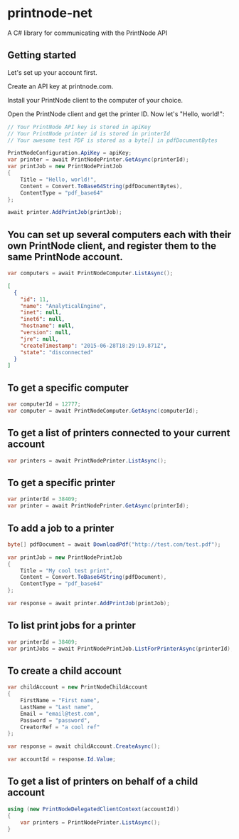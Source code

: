 # printnode-net
A C# library for communicating with the PrintNode API

## Getting started
Let's set up your account first.

Create an API key at printnode.com.

Install your PrintNode client to the computer of your choice.

Open the PrintNode client and get the printer ID. Now let's "Hello, world!":

```csharp
// Your PrintNode API key is stored in apiKey
// Your PrintNode printer id is stored in printerId
// Your awesome test PDF is stored as a byte[] in pdfDocumentBytes

PrintNodeConfiguration.ApiKey = apiKey;
var printer = await PrintNodePrinter.GetAsync(printerId);
var printJob = new PrintNodePrintJob
{
    Title = "Hello, world!",
    Content = Convert.ToBase64String(pdfDocumentBytes),
    ContentType = "pdf_base64"
};

await printer.AddPrintJob(printJob);
```

## You can set up several computers each with their own PrintNode client, and register them to the same PrintNode account.

```csharp
var computers = await PrintNodeComputer.ListAsync();
```

```json
[
  {
    "id": 11,
    "name": "AnalyticalEngine",
    "inet": null,
    "inet6": null,
    "hostname": null,
    "version": null,
    "jre": null,
    "createTimestamp": "2015-06-28T18:29:19.871Z",
    "state": "disconnected"
  }
]
```

## To get a specific computer
```csharp
var computerId = 12777;
var computer = await PrintNodeComputer.GetAsync(computerId);
```

## To get a list of printers connected to your current account
```csharp
var printers = await PrintNodePrinter.ListAsync();
```

## To get a specific printer
```csharp
var printerId = 38409;
var printer = await PrintNodePrinter.GetAsync(printerId);
```

## To add a job to a printer
```csharp
byte[] pdfDocument = await DownloadPdf("http://test.com/test.pdf");

var printJob = new PrintNodePrintJob
{
    Title = "My cool test print",
    Content = Convert.ToBase64String(pdfDocument),
    ContentType = "pdf_base64"
};

var response = await printer.AddPrintJob(printJob);
```

## To list print jobs for a printer
```csharp
var printerId = 38409;
var printJobs = await PrintNodePrintJob.ListForPrinterAsync(printerId);
```

## To create a child account
```csharp
var childAccount = new PrintNodeChildAccount
{
	FirstName = "First name",
	LastName = "Last name",
	Email = "email@test.com",
	Password = "password",
	CreatorRef = "a cool ref"
};

var response = await childAccount.CreateAsync();

var accountId = response.Id.Value;
```

## To get a list of printers on behalf of a child account
```csharp
using (new PrintNodeDelegatedClientContext(accountId))
{
	var printers = PrintNodePrinter.ListAsync();
}
```